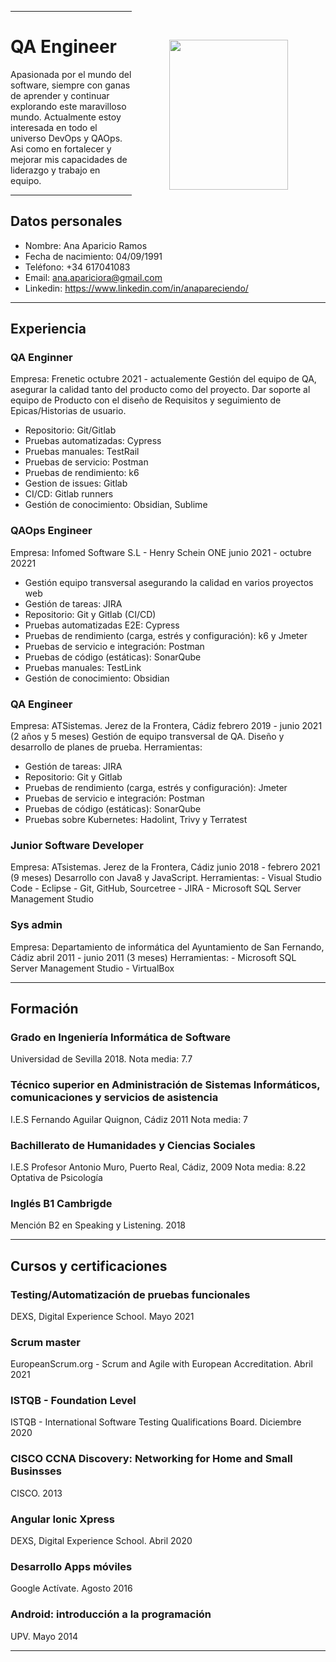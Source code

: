 <div style="float: right; padding:60px;" >
<img width="190" height="240" src="app://local/Users/anaaparicio/Desktop/md-cv/images/ana_img.png" >
</div>

------------------------------------------------------------

# QA Engineer

Apasionada por el mundo del software, siempre con ganas de aprender y continuar explorando este maravilloso mundo.
Actualmente estoy interesada en todo el universo DevOps y QAOps. Asi como en fortalecer y mejorar mis capacidades de liderazgo y trabajo en equipo.


------------------------------------------------------------

## Datos personales

- Nombre: Ana Aparicio Ramos
- Fecha de nacimiento: 04/09/1991
- Teléfono: +34 617041083
- Email: ana.apariciora@gmail.com
- Linkedin: https://www.linkedin.com/in/anapareciendo/

------------------------------------------------------------

## Experiencia
### QA Enginner
Empresa: Frenetic
octubre 2021 - actualemente
Gestión del equipo de QA, asegurar la calidad tanto del producto como del proyecto. Dar soporte al equipo de Producto con el diseño de Requisitos y seguimiento de Epicas/Historias de usuario.
- Repositorio: Git/Gitlab 
- Pruebas automatizadas: Cypress
- Pruebas manuales: TestRail
- Pruebas de servicio: Postman
- Pruebas de rendimiento: k6
- Gestion de issues: Gitlab
- CI/CD: Gitlab runners
- Gestión de conocimiento: Obsidian, Sublime

### QAOps Engineer
Empresa: Infomed Software S.L - Henry Schein ONE
junio 2021 - octubre 20221
- Gestión equipo transversal asegurando la calidad en varios proyectos web  
- Gestión de tareas: JIRA  
- Repositorio: Git y Gitlab (CI/CD)
- Pruebas automatizadas E2E: Cypress  
- Pruebas de rendimiento (carga, estrés y configuración): k6 y Jmeter  
- Pruebas de servicio e integración: Postman  
- Pruebas de código (estáticas): SonarQube
- Pruebas manuales: TestLink
- Gestión de conocimiento: Obsidian

### QA Engineer
Empresa: ATSistemas. Jerez de la Frontera, Cádiz
	febrero 2019 - junio 2021 (2 años y 5 meses)
Gestión de equipo transversal de QA. Diseño y desarrollo de planes de prueba.
Herramientas:
- Gestión de tareas: JIRA 
- Repositorio: Git y Gitlab
- Pruebas de rendimiento (carga, estrés y configuración): Jmeter  
- Pruebas de servicio e integración: Postman  
- Pruebas de código (estáticas): SonarQube
- Pruebas sobre Kubernetes: Hadolint, Trivy y Terratest

### Junior Software Developer
Empresa: ATsistemas. Jerez de la Frontera, Cádiz
	junio 2018 - febrero 2021 (9 meses)
Desarrollo con Java8 y JavaScript. 
Herramientas:
	- Visual Studio Code
	- Eclipse
	- Git, GitHub, Sourcetree
	- JIRA
	- Microsoft SQL Server Management Studio
	
### Sys admin
Empresa: Departamiento de informática del Ayuntamiento de San Fernando, Cádiz
	abril 2011 - junio 2011 (3 meses)
Herramientas:
	- Microsoft SQL Server Management Studio
	- VirtualBox

------------------------------------------------------------

## Formación
### Grado en Ingeniería Informática de Software
Universidad de Sevilla 2018.
Nota media: 7.7

### Técnico superior en Administración de Sistemas Informáticos, comunicaciones y servicios de asistencia
I.E.S Fernando Aguilar Quignon, Cádiz 2011
Nota media: 7

### Bachillerato de Humanidades y Ciencias Sociales
I.E.S Profesor Antonio Muro, Puerto Real, Cádiz, 2009
Nota media: 8.22
Optativa de Psicología

### Inglés B1 Cambrigde
Mención B2 en Speaking y Listening. 2018

------------------------------------------------------------

## Cursos y certificaciones
### Testing/Automatización de pruebas funcionales
DEXS, Digital Experience School. Mayo 2021

### Scrum master
EuropeanScrum.org - Scrum and Agile with European Accreditation. Abril 2021

### ISTQB - Foundation Level
ISTQB - International Software Testing Qualifications Board. Diciembre 2020

### CISCO CCNA Discovery: Networking for Home and Small Businsses
CISCO. 2013

### Angular Ionic Xpress
DEXS, Digital Experience School. Abril 2020

### Desarrollo Apps móviles
Google Actívate. Agosto 2016

### Android: introducción a la programación
UPV. Mayo 2014

------------------------------------------------------------